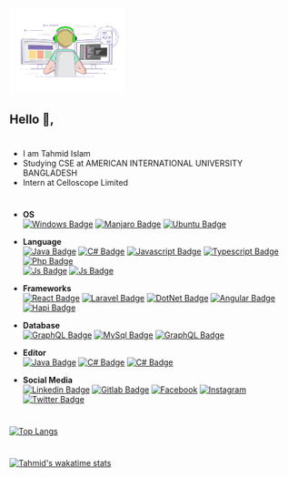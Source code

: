 
<img width="40%" src="coding-freak.gif">

## Hello 👋,

#
- I am Tahmid Islam 
- Studying CSE at AMERICAN INTERNATIONAL UNIVERSITY BANGLADESH
- Intern at Celloscope Limited
  
#
- **OS**</br>
[![Windows Badge](https://img.shields.io/badge/-Windows-blue?style=for-the-badge&labelColor=gray&logo=windows&logoColor=blue)](#) 
[![Manjaro Badge](https://img.shields.io/badge/-Manjaro-3C873A?style=for-the-badge&labelColor=gray&logo=manjaro&logoColor=3C873A)](#)
[![Ubuntu Badge](https://img.shields.io/badge/-Ubuntu-dd4814?style=for-the-badge&labelColor=gray&logo=ubuntu&logoColor=dd4814)](#)

- **Language**</br>
[![Java Badge](https://img.shields.io/badge/-Java-red?style=for-the-badge&labelColor=gray&logo=java&logoColor=orange)](#) 
[![C# Badge](https://img.shields.io/badge/-cSharp-blueviolet?style=for-the-badge&labelColor=gray&logo=c-sharp&logoColor=blueviolet)](#) 
[![Javascript Badge](https://img.shields.io/badge/C%2B%2B-1ca0f1?style=for-the-badge&labelColor=gray&logo=c%2B%2B&logoColor=1ca0f1)](#) 
[![Typescript Badge](https://img.shields.io/badge/-Python-007acc?style=for-the-badge&labelColor=gray&logo=Python&logoColor=007acc)](#) 
[![Php Badge](https://img.shields.io/badge/-Php-8993be?style=for-the-badge&labelColor=gray&logo=php)](#) </br>
[![Js Badge](https://img.shields.io/badge/-Javascript-F0DB4F?style=for-the-badge&labelColor=gray&logo=javascript&logoColor=F0DB4F)](#)
[![Js Badge](https://img.shields.io/badge/-Typescript-lightblue?style=for-the-badge&labelColor=gray&logo=typescript&logoColor=lightblue)](#)

- **Frameworks**</br>
[![React Badge](https://img.shields.io/badge/-react-61dbfb?style=for-the-badge&labelColor=gray&logo=react&logoColor=61dbfb)](#) 
[![Laravel Badge](https://img.shields.io/badge/-laravel-f05340?style=for-the-badge&labelColor=gray&logo=laravel&logoColor=f05340)](#) 
[![DotNet Badge](https://img.shields.io/badge/-dotnet-blueviolet?style=for-the-badge&labelColor=gray&logo=dotnet&logoColor=violet)](#) 
[![Angular Badge](https://img.shields.io/badge/-Angular-c3002f?style=for-the-badge&labelColor=gray&logo=Angular&logoColor=c3002f)](#) 
[![Hapi Badge](https://img.shields.io/badge/-hapijs-orange?style=for-the-badge&labelColor=gray&logo=hapi&logoColor=orange)](#) 

- **Database**</br>
[![GraphQL Badge](https://img.shields.io/badge/-oracle-lightblue?style=for-the-badge&labelColor=gray&logo=oracle&logoColor=red)](#)
[![MySql Badge](https://img.shields.io/badge/-mysql-00758F?style=for-the-badge&labelColor=gray&logo=mysql&logoColor=00758F)](#)
[![GraphQL Badge](https://img.shields.io/badge/-postgresql-0064a5?style=for-the-badge&labelColor=gray&logo=postgresql&logoColor=white)](#)

- **Editor**</br>
[![Java Badge](https://img.shields.io/badge/-nvim-3C873A?style=for-the-badge&labelColor=gray&logo=neovim&logoColor=3C873A)](#) 
[![C# Badge](https://img.shields.io/badge/-VSCode-blue?style=for-the-badge&labelColor=gray&logo=visual-studio-code&logoColor=blue)](#) 
[![C# Badge](https://img.shields.io/badge/-intelij_idea-lightgray?style=for-the-badge&labelColor=gray&logo=intellij-idea)](#) 

- **Social Media**</br>
[![Linkedin Badge](https://img.shields.io/badge/linkedin-royalblue?style=for-the-badge&logo=linkedin&logoColor=white)](https://www.linkedin.com/in/tahmid73/)
[![Gitlab Badge](https://img.shields.io/badge/gitlab-fca326?style=for-the-badge&logo=gitlab&logoColor=white)](https://gitlab.com/tahmid73)
[![Facebook](https://img.shields.io/badge/Facebook-blue?style=for-the-badge&logo=facebook&logoColor=white)](https://www.facebook.com/tahmid.rifat73/)
[![Instagram](https://img.shields.io/badge/Instagram-e84393?style=for-the-badge&logo=instagram&logoColor=white)](https://www.instagram.com/tahmidrifat)
[![Twitter Badge](https://img.shields.io/badge/Twitter-1ca0f1?style=for-the-badge&logo=twitter&logoColor=white)](https://twitter.com/tahmid73)

#
[![Top Langs](https://github-readme-stats.vercel.app/api/top-langs/?username=tahmid73&langs_count=6&theme=dark&layout=compact)](https://github.com/tahmid73)
# 
[![Tahmid's wakatime stats](https://github-readme-stats.vercel.app/api/wakatime?username=tahmid73&theme=dark&layout=compact)](https://github.com/tahmid73)
